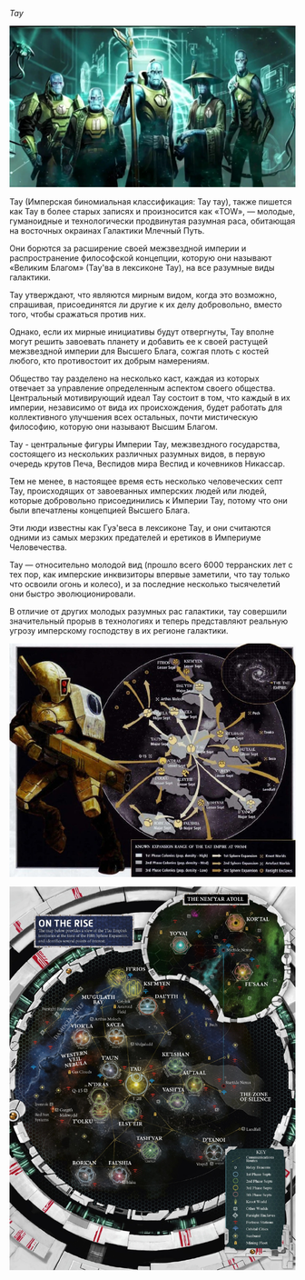 *Тау*

![tau](tau_pic.jpg)

Тау (Имперская биномиальная классификация: Тау тау), также пишется как Тау в более старых записях и произносится как «TOW», — молодые, гуманоидные и технологически продвинутая разумная раса, обитающая на восточных окраинах Галактики Млечный Путь.

Они борются за расширение своей межзвездной империи и распространение философской концепции, которую они называют «Великим Благом» (Тау'ва в лексиконе Тау), на все разумные виды галактики.

Тау утверждают, что являются мирным видом, когда это возможно, спрашивая, присоединятся ли другие к их делу добровольно, вместо того, чтобы сражаться против них.

Однако, если их мирные инициативы будут отвергнуты, Тау вполне могут решить завоевать планету и добавить ее к своей растущей межзвездной империи для Высшего Блага, сожгая плоть с костей любого, кто противостоит их добрым намерениям.

Общество тау разделено на несколько каст, каждая из которых отвечает за управление определенным аспектом своего общества. Центральный мотивирующий идеал Тау состоит в том, что каждый в их империи, независимо от вида их происхождения, будет работать для коллективного улучшения всех остальных, почти мистическую философию, которую они называют Высшим Благом.

Тау - центральные фигуры Империи Тау, межзвездного государства, состоящего из нескольких различных разумных видов, в первую очередь крутов Печа, Веспидов мира Веспид и кочевников Никассар.

Тем не менее, в настоящее время есть несколько человеческих септ Тау, происходящих от завоеванных имперских людей или людей, которые добровольно присоединились к Империи Тау, потому что они были впечатлены концепцией Высшего Блага.

Эти люди известны как Гуэ'веса в лексиконе Тау, и они считаются одними из самых мерзких предателей и еретиков в Империуме Человечества.

Тау — относительно молодой вид (прошло всего 6000 терранских лет с тех пор, как имперские инквизиторы впервые заметили, что тау только что освоили огонь и колесо), и за последние несколько тысячелетий они быстро эволюционировали.

В отличие от других молодых разумных рас галактики, тау совершили значительный прорыв в технологиях и теперь представляют реальную угрозу имперскому господству в их регионе галактики.

![tau1](tau_map1.jpg)

![tau2](tau_map2.jpg)
